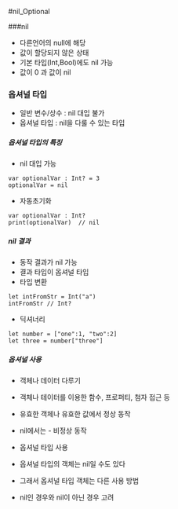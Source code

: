 #nil_Optional

###nil
* 다른언어의 null에 해당
* 값이 할당되지 않은 상태
* 기본 타입(Int,Bool)에도 nil 가능
* 값이 0 과 값이 nil

### 옵셔널 타입
* 일반 변수/상수 : nil 대입 불가
* 옵셔널 타입 : nil을 다룰 수 있는 타입

##### 옵셔널 타입의 특징
* nil 대입 가능

```
var optionalVar : Int? = 3
optionalVar = nil
```
* 자동초기화

```
var optionalVar : Int?
print(optionalVar)  // nil
```
##### nil 결과
* 동작 결과가 nil 가능
* 결과 타입이 옵셔널 타입 
* 타입 변환

```
let intFromStr = Int("a")
intFromStr // Int?
```
* 딕셔너리

```
let number = ["one":1, "two":2]
let three = number["three"]
```
##### 옵셔널 사용
* 객체나 데이터 다루기
* 객체나 테이터를 이용한 함수, 프로퍼티, 첨자 접근 등
* 유효한 객체나 유효한 값에서 정상 동작
* nil에서는 - 비정상 동작

* 옵셔널 타입 사용
* 옵셔널 타입의 객체는 nil일 수도 있다
* 그래서 옵셔널 타입 객체는 다른 사용 방법
* nil인 경우와 nil이 아닌 경우 고려